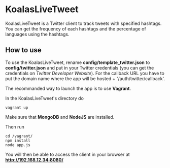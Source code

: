 KoalasLiveTweet
===============

KoalasLiveTweet is a Twitter client to track tweets with specified hashtags. You can get the frequency of each hashtags and the percentage of languages using the hashtags.

## How to use 
To use the KoalasLiveTweet, rename **config/template_twitter.json** to **config/twitter.json** and put in your Twitter credentials (you can get the credentials on *Twitter Developer Website*). For the callback URL you have to put the domain name where the app will be hosted + '/auth/twitter/callback'.

The recommanded way to launch the app is to use **Vagrant**.

In the KoalasLiveTweet's directory do

    vagrant up
    
Make sure that **MongoDB** and **NodeJS** are installed.

Then run

    cd /vagrant/
    npm install
    node app.js
    
You will then be able to access the client in your browser at **http://192.168.12.34:8080/**